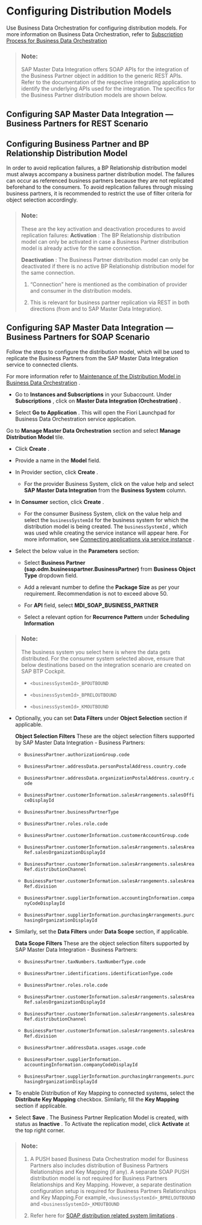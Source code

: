 <!-- loiob033b0a713984a7d85bbb79b426d40d9 -->

# Configuring Distribution Models

Use Business Data Orchestration for configuring distribution models. For more information on Business Data Orchestration, refer to [Subscription Process for Business Data Orchestration](https://help.sap.com/viewer/8ce78b673ef04cc1bcfeb01c93ef7885/CLOUD/en-US/f3fc55879f8342ee9fbafda37db36019.html) 

> ### Note:  
> SAP Master Data Integration offers SOAP APIs for the integration of the Business Partner object in addition to the generic REST APIs. Refer to the documentation of the respective integrating application to identify the underlying APIs used for the integration. The specifics for the Business Partner distribution models are shown below.



<a name="loiob033b0a713984a7d85bbb79b426d40d9__configuring-sap-master-data-integration--business-partners-for-rest-scenario"/>

## Configuring SAP Master Data Integration — Business Partners for REST Scenario



<a name="loiob033b0a713984a7d85bbb79b426d40d9__configuring-business-partner-and-bp-relationship-distribution-model"/>

## Configuring Business Partner and BP Relationship Distribution Model

In order to avoid replication failures, a BP Relationship distribution model must always accompany a business partner distribution model. The failures can occur as referenced business partners because they are not replicated beforehand to the consumers. To avoid replication failures through missing business partners, it is recommended to restrict the use of filter criteria for object selection accordingly.

> ### Note:  
> These are the key activation and deactivation procedures to avoid replication failures: **Activation** : The BP Relationship distribution model can only be activated in case a Business Partner distribution model is already active for the same connection.
> 
> **Deactivation** : The Business Partner distribution model can only be deactivated if there is no active BP Relationship distribution model for the same connection.
> 
> 1.  “Connection” here is mentioned as the combination of provider and consumer in the distribution models.
> 
> 2.  This is relevant for business partner replication via REST in both directions \(from and to SAP Master Data Integration\).



<a name="loiob033b0a713984a7d85bbb79b426d40d9__configuring-sap-master-data-integration--business-partners-for-soap-scenario"/>

## Configuring SAP Master Data Integration — Business Partners for SOAP Scenario

Follow the steps to configure the distribution model, which will be used to replicate the Business Partners from the SAP Master Data Integration service to connected clients.

For more information refer to [Maintenance of the Distribution Model in Business Data Orchestration](https://help.sap.com/docs/SAP_MASTER_DATA_INTEGRATION/8ce78b673ef04cc1bcfeb01c93ef7885/ef9398e6f60a44568d106f71ea4d5cfa.html) .

-   Go to **Instances and Subscriptions** in your Subaccount. Under **Subscriptions** , click on **Master Data Integration \(Orchestration\)** .

-   Select **Go to Application** . This will open the Fiori Launchpad for Business Data Orchestration service application.


Go to **Manage Master Data Orchestration** section and select **Manage Distribution Model** tile.

-   Click **Create** .

-   Provide a name in the **Model** field.

-   In Provider section, click **Create** .

    -   For the provider Business System, click on the value help and select **SAP Master Data Integration** from the **Business System** column.


-   In **Consumer** section, click **Create** .

    -   For the consumer Business System, click on the value help and select the `businessSystemId` for the business system for which the distribution model is being created. The `businessSystemId` , which was used while creating the service instance will appear here. For more information, see [Connecting applications via service instance](connecting-applications-via-service-instances-e01bb46.md) .


-   Select the below value in the **Parameters** section:

    -   Select **Business Partner \(sap.odm.businesspartner.BusinessPartner\)** from **Business Object Type** dropdown field.

    -   Add a relevant number to define the **Package Size** as per your requirement. Recommendation is not to exceed above 50.

    -   For **API** field, select **MDI\_SOAP\_BUSINESS\_PARTNER** 

    -   Select a relevant option for **Recurrence Pattern** under **Scheduling Information** 



> ### Note:  
> The business system you select here is where the data gets distributed. For the consumer system selected above, ensure that below destinations based on the integration scenario are created on SAP BTP Cockpit.
> 
> -   `<businessSystemId>_BPOUTBOUND` 
> 
> -   `<businessSystemId>_BPRELOUTBOUND` 
> 
> -   `<businessSystemId>_KMOUTBOUND` 

-   Optionally, you can set **Data Filters** under **Object Selection** section if applicable.

    **Object Selection Filters** These are the object selection filters supported by SAP Master Data Integration - Business Partners:

    -   `BusinessPartner.authorizationGroup.code` 

    -   `BusinessPartner.addressData.personPostalAddress.country.code` 

    -   `BusinessPartner.addressData.organizationPostalAddress.country.code` 

    -   `BusinessPartner.customerInformation.salesArrangements.salesOfficeDisplayId` 

    -   `BusinessPartner.businessPartnerType` 

    -   `BusinessPartner.roles.role.code` 

    -   `BusinessPartner.customerInformation.customerAccountGroup.code` 

    -   `BusinessPartner.customerInformation.salesArrangements.salesAreaRef.salesOrganizationDisplayId` 

    -   `BusinessPartner.customerInformation.salesArrangements.salesAreaRef.distributionChannel` 

    -   `BusinessPartner.customerInformation.salesArrangements.salesAreaRef.division` 

    -   `BusinessPartner.supplierInformation.accountingInformation.companyCodeDisplayId` 

    -   `BusinessPartner.supplierInformation.purchasingArrangements.purchasingOrganizationDisplayId` 


-   Similarly, set the **Data Filters** under **Data Scope** section, if applicable.

    **Data Scope Filters** These are the object selection filters supported by SAP Master Data Integration - Business Partners:

    -   `BusinessPartner.taxNumbers.taxNumberType.code` 

    -   `BusinessPartner.identifications.identificationType.code` 

    -   `BusinessPartner.roles.role.code` 

    -   `BusinessPartner.customerInformation.salesArrangements.salesAreaRef.salesOrganizationDisplayId` 

    -   `BusinessPartner.customerInformation.salesArrangements.salesAreaRef.distributionChannel` 

    -   `BusinessPartner.customerInformation.salesArrangements.salesAreaRef.division` 

    -   `BusinessPartner.addressData.usages.usage.code` 

    -   `BusinessPartner.supplierInformation. accountingInformation.companyCodeDisplayId` 

    -   `BusinessPartner.supplierInformation.purchasingArrangements.purchasingOrganizationDisplayId` 


-   To enable Distribution of Key Mapping to connected systems, select the **Distribute Key Mapping** checkbox. Similarly, fill the **Key Mapping** section if applicable.

-   Select **Save** . The Business Partner Replication Model is created, with status as **Inactive** . To Activate the replication model, click **Activate** at the top right corner.


> ### Note:  
> 1.  A PUSH based Business Data Orchestration model for Business Partners also includes distribution of Business Partners Relationships and Key Mapping \(if any\). A separate SOAP PUSH distribution model is not required for Business Partners Relationships and Key Mapping. However, a separate destination configuration setup is required for Business Partners Relationships and Key Mapping.For example, `<businessSystemId>_BPRELOUTBOUND` and `<businessSystemId>_KMOUTBOUND` 
> 
> 2.  Refer here for [SOAP distribution related system limitations](../about-this-service/system-limitations-e7ccdfa.md) .

